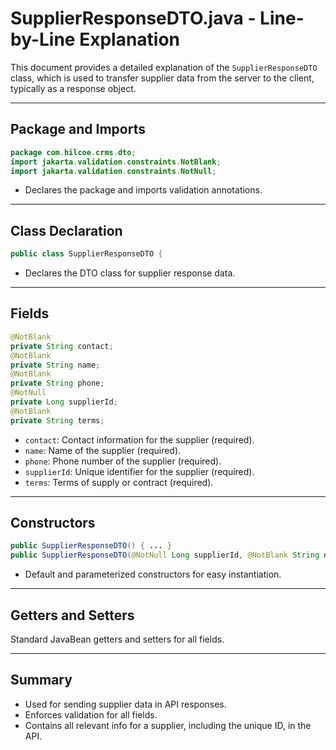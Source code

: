 # SupplierResponseDTO.java - Line-by-Line Explanation

This document provides a detailed explanation of the `SupplierResponseDTO` class, which is used to transfer supplier data from the server to the client, typically as a response object.

---

## Package and Imports

```java
package com.hilcoe.crms.dto;
import jakarta.validation.constraints.NotBlank;
import jakarta.validation.constraints.NotNull;
```
- Declares the package and imports validation annotations.

---

## Class Declaration

```java
public class SupplierResponseDTO {
```
- Declares the DTO class for supplier response data.

---

## Fields

```java
@NotBlank
private String contact;
@NotBlank
private String name;
@NotBlank
private String phone;
@NotNull
private Long supplierId;
@NotBlank
private String terms;
```
- `contact`: Contact information for the supplier (required).
- `name`: Name of the supplier (required).
- `phone`: Phone number of the supplier (required).
- `supplierId`: Unique identifier for the supplier (required).
- `terms`: Terms of supply or contract (required).

---

## Constructors

```java
public SupplierResponseDTO() { ... }
public SupplierResponseDTO(@NotNull Long supplierId, @NotBlank String name, @NotBlank String contact, @NotBlank String phone, @NotBlank String terms) { ... }
```
- Default and parameterized constructors for easy instantiation.

---

## Getters and Setters

Standard JavaBean getters and setters for all fields.

---

## Summary
- Used for sending supplier data in API responses.
- Enforces validation for all fields.
- Contains all relevant info for a supplier, including the unique ID, in the API.

